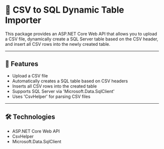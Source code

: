 # 📂 CSV to SQL Dynamic Table Importer

This package provides an ASP.NET Core Web API that allows you to upload a CSV file, dynamically create a SQL Server table based on the CSV header, and insert all CSV rows into the newly created table.

---

## 🚀 Features
- Upload a CSV file
- Automatically creates a SQL table based on CSV headers
- Inserts all CSV rows into the created table
- Supports SQL Server via 'Microsoft.Data.SqlClient'
- Uses 'CsvHelper' for parsing CSV files

---

## 🛠️ Technologies
- ASP.NET Core Web API
- CsvHelper
- Microsoft.Data.SqlClient

